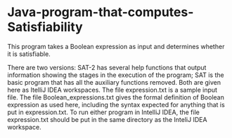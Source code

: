 ﻿# Java-program-that-computes-Satisfiability

 This program takes a Boolean expression as input and determines whether it is satisfiable.  
 
There are two versions: SAT-2 has several help functions that output information showing the stages in the execution of the program; SAT is the basic program that has all the auxiliary functions removed.  Both are given here as ItelliJ IDEA workspaces.  The file expression.txt is a sample input file. The file Boolean_expressions.txt gives the formal definition of Boolean expression as used here, including the syntax expected for anything that  is put in expression.txt.  To run either program in IntelliJ IDEA, the file expression.txt should be put in the same directory as the InteliJ IDEA workspace.
